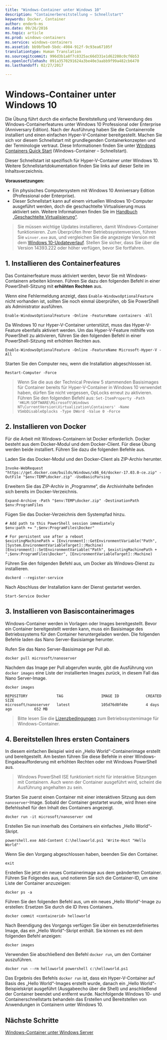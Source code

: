 ```yaml
---
title: "Windows-Container unter Windows 10"
description: "Containerbereitstellung – Schnellstart"
keywords: Docker, Container
author: enderb-ms
ms.date: 09/26/2016
ms.topic: article
ms.prod: windows-containers
ms.service: windows-containers
ms.assetid: bb9bfbe0-5bdc-4984-912f-9c93ea67105f
translationtype: Human Translation
ms.sourcegitcommit: 996d3b1a8f7c8325ac66d331e1d62208c0cf6b53
ms.openlocfilehash: 091a3570291624a3be40e3aabb9f99a482cb6470
ms.lasthandoff: 02/27/2017

---
```


# Windows-Container unter Windows 10

Die Übung führt durch die einfache Bereitstellung und Verwendung des Windows-Containerfeatures unter Windows 10 Professional oder Enterprise (Anniversary Edition). Nach der Ausführung haben Sie die Containerrolle installiert und einen einfachen Hyper-V-Container bereitgestellt. Machen Sie sich vor diesem Schnellstart mit grundlegenden Containerkonzepten und der Terminologie vertraut. Diese Informationen finden Sie unter [Windows Containers Quick Start](./index.md) (Windows-Container – Schnellstart).

Dieser Schnellstart ist spezifisch für Hyper-V-Container unter Windows 10. Weitere Schnellstartdokumentation finden Sie links auf dieser Seite im Inhaltsverzeichnis.

**Voraussetzungen:**

- Ein physisches Computersystem mit Windows 10 Anniversary Edition (Professional oder Enterprise).   
- Dieser Schnellstart kann auf einem virtuellen Windows 10-Computer ausgeführt werden, doch die geschachtelte Virtualisierung muss aktiviert sein. Weitere Informationen finden Sie im [Handbuch „Geschachtelte Virtualisierung“](https://msdn.microsoft.com/en-us/virtualization/hyperv_on_windows/user_guide/nesting).

> Sie müssen wichtige Updates installieren, damit Windows-Container funktionieren. 
> Zum Überprüfen Ihrer Betriebssystemversion, führen Sie `winver.exe` aus, und vergleichen Sie die angezeigte Version mit dem [Windows 10-Updateverlauf](https://support.microsoft.com/en-us/help/12387/windows-10-update-history). 
> Stellen Sie sicher, dass Sie über die Version 14393.222 oder höher verfügen, bevor Sie fortfahren.

## 1. Installieren des Containerfeatures

Das Containerfeature muss aktiviert werden, bevor Sie mit Windows-Containern arbeiten können. Führen Sie dazu den folgenden Befehl in einer PowerShell-Sitzung mit **erhöhten Rechten** aus.

Wenn eine Fehlermeldung anzeigt, dass `Enable-WindowsOptionalFeature` nicht vorhanden ist, sollten Sie noch einmal überprüfen, ob Sie PowerShell als Administrator ausführen.

```none
Enable-WindowsOptionalFeature -Online -FeatureName containers -All
```

Da Windows 10 nur Hyper-V-Container unterstützt, muss das Hyper-V-Feature ebenfalls aktiviert werden. Um das Hyper-V-Feature mithilfe von PowerShell zu aktivieren, führen Sie den folgenden Befehl in einer PowerShell-Sitzung mit erhöhten Rechten aus.

```none
Enable-WindowsOptionalFeature -Online -FeatureName Microsoft-Hyper-V -All
```

Starten Sie den Computer neu, wenn die Installation abgeschlossen ist.

```none
Restart-Computer -Force
```

> Wenn Sie die aus der Technical Preview 5 stammenden Basisimages für Container bereits für Hyper-V-Container in Windows 10 verwendet haben, dürfen Sie nicht vergessen, OpLocks erneut zu aktivieren. Führen Sie den folgenden Befehl aus:  `Set-ItemProperty -Path 'HKLM:SOFTWARE\Microsoft\Windows NT\CurrentVersion\Virtualization\Containers' -Name VSmbDisableOplocks -Type DWord -Value 0 -Force`

## 2. Installieren von Docker

Für die Arbeit mit Windows-Containern ist Docker erforderlich. Docker besteht aus dem Docker-Modul und dem Docker-Client. Für diese Übung werden beide installiert. Führen Sie dazu die folgenden Befehle aus.

Laden Sie das Docker-Modul und den Docker-Client als ZIP-Archiv herunter.

```none
Invoke-WebRequest "https://get.docker.com/builds/Windows/x86_64/docker-17.03.0-ce.zip" -OutFile "$env:TEMP\docker.zip" -UseBasicParsing
```

Erweitern Sie das ZIP-Archiv in „Programme“, die Archivinhalte befinden sich bereits im Docker-Verzeichnis.

```none
Expand-Archive -Path "$env:TEMP\docker.zip" -DestinationPath $env:ProgramFiles
```

Fügen Sie das Docker-Verzeichnis dem Systempfad hinzu.

```none
# Add path to this PowerShell session immediately
$env:path += ";$env:ProgramFiles\Docker"

# For persistent use after a reboot
$existingMachinePath = [Environment]::GetEnvironmentVariable("Path",[System.EnvironmentVariableTarget]::Machine)
[Environment]::SetEnvironmentVariable("Path", $existingMachinePath + ";$env:ProgramFiles\Docker", [EnvironmentVariableTarget]::Machine)
```

Führen Sie den folgenden Befehl aus, um Docker als Windows-Dienst zu installieren.

```none
dockerd --register-service
```

Nach Abschluss der Installation kann der Dienst gestartet werden.

```none
Start-Service Docker
```

## 3. Installieren von Basiscontainerimages

Windows-Container werden in Vorlagen oder Images bereitgestellt. Bevor ein Container bereitgestellt werden kann, muss ein Basisimage des Betriebssystems für den Container heruntergeladen werden. Die folgenden Befehle laden das Nano Server-Basisiamge herunter.

Rufen Sie das Nano Server-Basisimage per Pull ab.

```none
docker pull microsoft/nanoserver
```

Nachdem das Image per Pull abgerufen wurde, gibt die Ausführung von `docker images` eine Liste der installierten Images zurück, in diesem Fall das Nano Server-Image.

```none
docker images

REPOSITORY             TAG                 IMAGE ID            CREATED             SIZE
microsoft/nanoserver   latest              105d76d0f40e        4 days ago          652 MB
```

> Bitte lesen Sie die [Lizenzbedingungen](../images-eula.md) zum Betriebssystemimage für Windows-Container.

## 4. Bereitstellen Ihres ersten Containers

In diesem einfachen Beispiel wird ein „Hello World“-Containerimage erstellt und bereitgestellt. Am besten führen Sie diese Befehle in einer Windows-Eingabeaufforderung mit erhöhten Rechten oder mit Windows PowerShell aus.

> Windows PowerShell ISE funktioniert nicht für interaktive Sitzungen mit Containern. Auch wenn der Container ausgeführt wird, scheint die Ausführung angehalten zu sein.

Starten Sie zuerst einen Container mit einer interaktiven Sitzung aus dem `nanoserver`-Image. Sobald der Container gestartet wurde, wird Ihnen eine Befehlsshell für den Inhalt des Containers angezeigt.  

```none
docker run -it microsoft/nanoserver cmd
```

Erstellen Sie nun innerhalb des Containers ein einfaches „Hello World“-Skript.

```none
powershell.exe Add-Content C:\helloworld.ps1 'Write-Host "Hello World"'
```   

Wenn Sie den Vorgang abgeschlossen haben, beenden Sie den Container.

```none
exit
```

Erstellen Sie jetzt ein neues Containerimage aus dem geänderten Container. Führen Sie Folgendes aus, und notieren Sie sich die Container-ID, um eine Liste der Container anzuzeigen:

```none
docker ps -a
```

Führen Sie den folgenden Befehl aus, um ein neues „Hello World“-Image zu erstellen: Ersetzen Sie <containerid> durch die ID Ihres Containers.

```none
docker commit <containerid> helloworld
```

Nach Beendigung des Vorgangs verfügen Sie über ein benutzerdefiniertes Image, das ein „Hello World“-Skript enthält. Sie können es mit dem folgenden Befehl anzeigen:

```none
docker images
```

Verwenden Sie abschließend den Befehl `docker run`, um den Container auszuführen.

```none
docker run --rm helloworld powershell c:\helloworld.ps1
```

Das Ergebnis des Befehls `docker run` ist, dass ein Hyper-V-Container auf Basis des „Hello World“-Images erstellt wurde, danach ein „Hello World“-Beispielskript ausgeführt (Ausgabeecho über die Shell) und anschließend der Container beendet und entfernt wurde.
Nachfolgende Windows 10- und Containerschnellstarts behandeln das Erstellen und Bereitstellen von Anwendungen in Containern unter Windows 10.

## Nächste Schritte

[Windows-Container unter Windows Server](./quick-start-windows-server.md)

